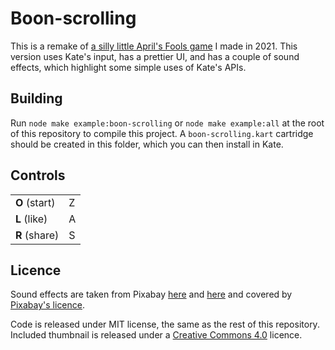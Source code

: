 # Boon-scrolling

This is a remake of [a silly little April's Fools game](https://github.com/qteatime/boon-scrolling) I made in 2021. This version uses Kate's input, has a prettier UI, and has a couple of sound effects, which highlight some simple uses of Kate's APIs.

## Building

Run `node make example:boon-scrolling` or `node make example:all` at the root of this repository to compile this project. A `boon-scrolling.kart` cartridge should be created in this folder, which you can then install in Kate.

## Controls

|               |     |
| ------------- | --- |
| **O** (start) | Z   |
| **L** (like)  | A   |
| **R** (share) | S   |

## Licence

Sound effects are taken from Pixabay [here](https://pixabay.com/sound-effects/decidemp3-14575/) and [here](https://pixabay.com/sound-effects/interface-124464/) and covered by [Pixabay's licence](https://pixabay.com/service/license/).

Code is released under MIT license, the same as the rest of this repository. Included thumbnail is released under a [Creative Commons 4.0](https://creativecommons.org/licenses/by/4.0/) licence.
